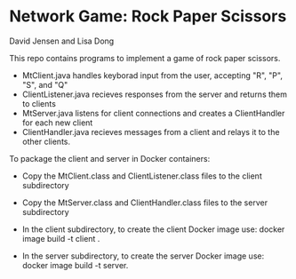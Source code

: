 # Network Game: Rock Paper Scissors
David Jensen and Lisa Dong

This repo contains programs to implement a game of rock paper scissors.

* MtClient.java handles keyborad input from the user, accepting "R", "P", "S", and "Q"
* ClientListener.java recieves responses from the server and returns them to clients
* MtServer.java listens for client connections and creates a ClientHandler for each new client
* ClientHandler.java recieves messages from a client and relays it to the other clients.



To package the client and server in Docker containers:

* Copy the MtClient.class and ClientListener.class files to the client subdirectory
* Copy the MtServer.class and ClientHandler.class files to the server subdirectory

* In the client subdirectory, to create the client Docker image use:
	docker image build -t client . 

* In the server subdirectory, to create the server Docker image use:
	docker image build -t server.

